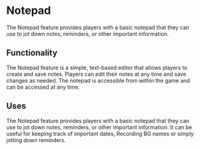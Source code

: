 # Notepad

The Notepad feature provides players with a basic notepad that they can use to jot down notes, reminders, or other important information.

## Functionality
The Notepad feature is a simple, text-based editor that allows players to create and save notes. Players can edit their notes at any time and save changes as needed. The notepad is accessible from within the game and can be accessed at any time.

## Uses
The Notepad feature provides players with a basic notepad that they can use to jot down notes, reminders, or other important information. It can be useful for keeping track of important dates, Recording BG names or simply jotting down reminders.
